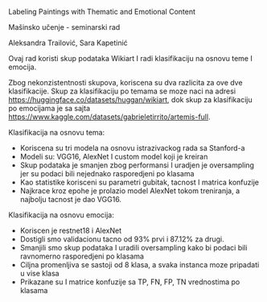 Labeling Paintings with Thematic and Emotional Content
 
 Mašinsko učenje - seminarski rad

 Aleksandra Trailović, Sara Kapetinić

Ovaj rad koristi skup podataka Wikiart I radi klasifikaciju na osnovu teme I emocija.

Zbog nekonzistentnosti skupova, koriscena su dva razlicita za ove dve klasifikacije. Skup za klasifikaciju po temama se moze naci na adresi https://huggingface.co/datasets/huggan/wikiart, dok skup za klasifikaciju po emocijama je sa sajta https://www.kaggle.com/datasets/gabrieletirrito/artemis-full.

Klasifikacija na osnovu tema:
- Koriscena su tri modela na osnovu istrazivackog rada sa Stanford-a
- Modeli su: VGG16, AlexNet I custom model koji je kreiran
- Skup podataka je smanjen zbog performansi I uradjen je oversampling jer su podaci bili nejednako rasporedjeni po klasama
- Kao statistike korisceni su parametri gubitak, tacnost I matrica konfuzije
- Najkrace kroz epohe je prolazio model AlexNet tokom treniranja, a najbolju tacnost je dao VGG16.

Klasifikacija na osnovu emocija:
- Koriscen je restnet18 i AlexNet
- Dostigli smo validacionu tacno od 93% prvi i  87.12% za drugi.
- Smanjili smo skup podataka I uradili oversampling kako bi podaci bili ravnomerno rasporedjeni po klasama
- Ciljna promenljiva se sastoji od 8 klasa, a svaka instanca moze pripadati u vise klasa
- Prikazane su I matrice konfuzije sa TP, FN, FP, TN vrednostima po klasama

